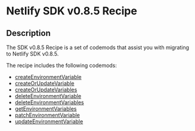 # Netlify SDK v0.8.5 Recipe

## Description

The SDK v0.8.5 Recipe is a set of codemods that assist you with migrating to Netlify SDK v0.8.5.

The recipe includes the following codemods:

-   [createEnvironmentVariable](https://github.com/codemod-com/codemod-registry/tree/main/codemods/netlify-sdk/0.8.5/createEnvironmentVariable)
-   [createOrUpdateVariable](https://github.com/codemod-com/codemod-registry/tree/main/codemods/netlify-sdk/0.8.5/createOrUpdateVariable)
-   [createOrUpdateVariables](https://github.com/codemod-com/codemod-registry/tree/main/codemods/netlify-sdk/0.8.5/createOrUpdateVariables)
-   [deleteEnvironmentVariable](https://github.com/codemod-com/codemod-registry/tree/main/codemods/netlify-sdk/0.8.5/deleteEnvironmentVariable)
-   [deleteEnvironmentVariables](https://github.com/codemod-com/codemod-registry/tree/main/codemods/netlify-sdk/0.8.5/deleteEnvironmentVariables)
-   [getEnvironmentVariables](https://github.com/codemod-com/codemod-registry/tree/main/codemods/netlify-sdk/0.8.5/getEnvironmentVariables)
-   [patchEnvironmentVariable](https://github.com/codemod-com/codemod-registry/tree/main/codemods/netlify-sdk/0.8.5/patchEnvironmentVariable)
-   [updateEnvironmentVariable](https://github.com/codemod-com/codemod-registry/tree/main/codemods/netlify-sdk/0.8.5/updateEnvironmentVariable)
